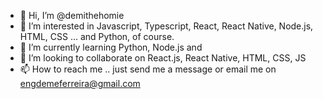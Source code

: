 - 👋 Hi, I’m @demithehomie
- 👀 I’m interested in Javascript, Typescript, React, React Native, Node.js, HTML, CSS ... and Python, of course.
- 🌱 I’m currently learning Python, Node.js and 
- 💞️ I’m looking to collaborate on React.js, React Native, HTML, CSS, JS
- 📫 How to reach me .. just send me a message or email me on engdemeferreira@gmail.com

<!---
demithehomie/demithehomie is a ✨ special ✨ repository because its `README.md` (this file) appears on your GitHub profile.
You can click the Preview link to take a look at your changes.
--->
